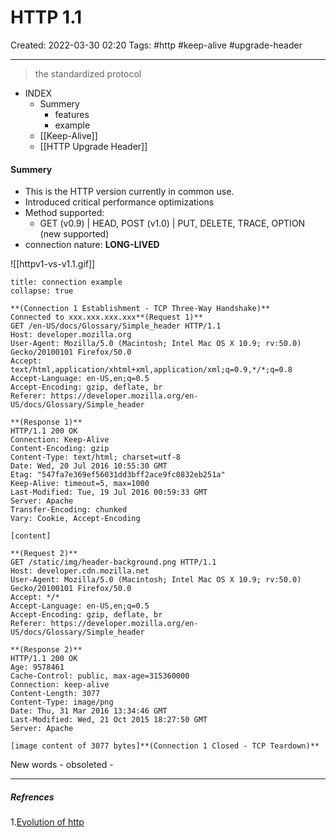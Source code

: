 # HTTP 1.1
Created: 2022-03-30 02:20
Tags: #http #keep-alive #upgrade-header
____
> the standardized protocol


- INDEX
	- Summery 
		- features
		- example
	- [[Keep-Alive]]
	- [[HTTP Upgrade Header]]


#### Summery
- This is the HTTP version currently in common use.
- Introduced critical performance optimizations
- Method supported:
	- GET (v0.9) |  HEAD, POST (v1.0) |  PUT, DELETE, TRACE, OPTION (new supported)
- connection nature: __LONG-LIVED__

![[httpv1-vs-v1.1.gif]]

```ad-example 
title: connection example
collapse: true

**(Connection 1 Establishment - TCP Three-Way Handshake)**  
Connected to xxx.xxx.xxx.xxx**(Request 1)**  
GET /en-US/docs/Glossary/Simple_header HTTP/1.1  
Host: developer.mozilla.org  
User-Agent: Mozilla/5.0 (Macintosh; Intel Mac OS X 10.9; rv:50.0) Gecko/20100101 Firefox/50.0  
Accept: text/html,application/xhtml+xml,application/xml;q=0.9,*/*;q=0.8  
Accept-Language: en-US,en;q=0.5  
Accept-Encoding: gzip, deflate, br  
Referer: https://developer.mozilla.org/en-US/docs/Glossary/Simple_header  
  
**(Response 1)**  
HTTP/1.1 200 OK  
Connection: Keep-Alive  
Content-Encoding: gzip  
Content-Type: text/html; charset=utf-8  
Date: Wed, 20 Jul 2016 10:55:30 GMT  
Etag: "547fa7e369ef56031dd3bff2ace9fc0832eb251a"  
Keep-Alive: timeout=5, max=1000  
Last-Modified: Tue, 19 Jul 2016 00:59:33 GMT  
Server: Apache  
Transfer-Encoding: chunked  
Vary: Cookie, Accept-Encoding  
  
[content]  
  
**(Request 2)**  
GET /static/img/header-background.png HTTP/1.1  
Host: developer.cdn.mozilla.net  
User-Agent: Mozilla/5.0 (Macintosh; Intel Mac OS X 10.9; rv:50.0) Gecko/20100101 Firefox/50.0  
Accept: */*  
Accept-Language: en-US,en;q=0.5  
Accept-Encoding: gzip, deflate, br  
Referer: https://developer.mozilla.org/en-US/docs/Glossary/Simple_header  
  
**(Response 2)**  
HTTP/1.1 200 OK  
Age: 9578461  
Cache-Control: public, max-age=315360000  
Connection: keep-alive  
Content-Length: 3077  
Content-Type: image/png  
Date: Thu, 31 Mar 2016 13:34:46 GMT  
Last-Modified: Wed, 21 Oct 2015 18:27:50 GMT  
Server: Apache  
  
[image content of 3077 bytes]**(Connection 1 Closed - TCP Teardown)**

```



New words
	- obsoleted
	- 
_____
##### Refrences
1.[Evolution of http](https://medium.com/platform-engineer/evolution-of-http-69cfe6531ba0)



